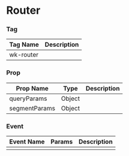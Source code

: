# Router

### Tag
Tag Name | Description
--- | --- 
wk-router | 

### Prop
Prop Name | Type | Description
--- | --- | ---
queryParams | Object | 
segmentParams | Object | 

### Event
Event Name | Params | Description
--- | --- | ---
 |  | 